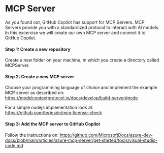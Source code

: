 
# MCP Server 

As you found out, GitHub Copilot has support for MCP Servers. MCP Servers provide you with a standardized protocol to interact with AI models. In this excercise we will create our own MCP server and connect it to GitHub Copilot.

#### Step 1: Create a new repository
Create a new folder on your machine, in which you create a directory called MCPServer.

#### Step 2: Create a new MCP server
Choose your programming language of choice and implement the example MCP server as described on:
https://modelcontextprotocol.io/docs/develop/build-server#node

For a simple nodejs implementation look at:
https://github.com/tvriesde/mcp-license-check

#### Step 3: Add the MCP server to GitHub Copilot
Follow the instructions on:
https://github.com/MicrosoftDocs/azure-dev-docs/blob/main/articles/azure-mcp-server/get-started/tools/visual-studio-code.md